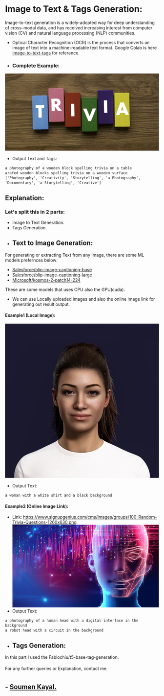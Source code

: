 
# Image to Text & Tags Generation:
Image-to-text generation is a widely-adopted way for deep understanding of cross-modal data, and has received increasing interest from computer vision (CV) and natural language processing (NLP) communities.
- Optical Character Recognition (OCR) is the process that converts an image of text into a machine-readable text format.
Google Colab is here [Image-to-text-tags](https://github.com/wavesoumen/Image-to-Text_Tags-I2TT-Generation/blob/main/Image_to_Text_Tags_Title.ipynb) for referance.

- ### Complete Example:
![Image3](https://github.com/wavesoumen/Image-to-Text_Tags-I2TT-Generation/blob/main/example2.png)
- Output Text and Tags:
```
a photography of a wooden block spelling trivia on a table
arafed wooden blocks spelling trivia on a wooden surface
['Photography', 'Creativity', 'Storytelling', 'a Photography', 'Documentary', 'a Storytelling', 'Creative']
```

## Explanation:
### Let's split this in 2 parts:
- Image to Text Generation.
- Tags Generation.
- ## Text to Image Generation:
For generating or extracting Text from any Image, there are some ML models prefernces below:
- [Salesforce/blip-image-captioning-base](https://github.com/wavesoumen/Image-to-Text_Tags-I2TT-Generation/blob/main/blip_base_Image-to-text.py)
- [Salesforce/blip-image-captioning-large](https://github.com/wavesoumen/Image-to-Text_Tags-I2TT-Generation/blob/main/blip_large_Image-to-text.py)
- [Microsoft/kosmos-2-patch14-224](https://github.com/wavesoumen/Image-to-Text_Tags-I2TT-Generation/blob/main/ms_kosmos_Image-to-text.py)

These are some models that uses CPU also the GPU(cuda).
- We can use Locally uploaded images and also the online image link for generating out result output.
#### Example1 (Local Image):
![Image1](https://github.com/wavesoumen/Image-to-Text_Tags-I2TT-Generation/blob/main/human1.png)
- Output Text:
```
a woman with a white shirt and a black background
```

#### Example2 (Online Image Link):
- Link: https://www.signupgenius.com/cms/images/groups/100-Random-Trivia-Questions-1260x630.png 
![Image2](https://github.com/wavesoumen/Image-to-Text_Tags-I2TT-Generation/blob/main/example1.jpg)
- Output Text:
```
a photography of a human head with a digital interface in the background
a robot head with a circuit in the background
```
- ## Tags Generation:
In this part I used the Fabiochiu/t5-base-tag-generation.

#### 
For any further queries or Explanation, contact me.
#
## - [Soumen Kayal.](https://github.com/wavesoumen)
